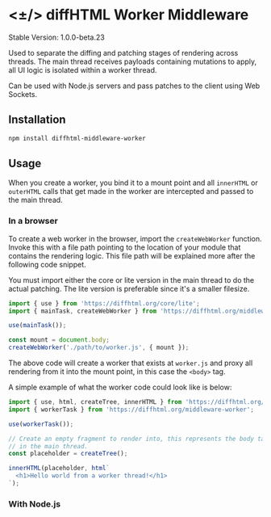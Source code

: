 # <±/> diffHTML Worker Middleware

Stable Version: 1.0.0-beta.23

Used to separate the diffing and patching stages of rendering across threads.
The main thread receives payloads containing mutations to apply, all UI logic
is isolated within a worker thread.

Can be used with Node.js servers and pass patches to the client using Web
Sockets.

## Installation

``` sh
npm install diffhtml-middleware-worker
```

## Usage

When you create a worker, you bind it to a mount point and all `innerHTML` or
`outerHTML` calls that get made in the worker are intercepted and passed to the
main thread.

### In a browser

To create a web worker in the browser, import the `createWebWorker` function.
Invoke this with a file path pointing to the location of your module that
contains the rendering logic. This file path will be explained more after the
following code snippet.

You must import either the core or lite version in the main thread to do the
actual patching. The lite version is preferable since it's a smaller filesize.

```js
import { use } from 'https://diffhtml.org/core/lite';
import { mainTask, createWebWorker } from 'https://diffhtml.org/middleware-worker';

use(mainTask());

const mount = document.body;
createWebWorker('./path/to/worker.js', { mount });
```

The above code will create a worker that exists at `worker.js` and proxy all
rendering from it into the mount point, in this case the `<body>` tag.

A simple example of what the worker code could look like is below:

```js
import { use, html, createTree, innerHTML } from 'https://diffhtml.org/core';
import { workerTask } from 'https://diffhtml.org/middleware-worker';

use(workerTask());

// Create an empty fragment to render into, this represents the body tag
// in the main thread.
const placeholder = createTree();

innerHTML(placeholder, html`
  <h1>Hello world from a worker thread!</h1>
`);
```

### With Node.js



